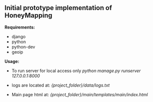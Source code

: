 Initial prototype implementation of HoneyMapping
------------------

**Requirements:**
-	django
-	python
-	python-dev
-	geoip

**Usage:**
-	To run server for local access only
	*python manage.py runserver 127.0.0.1:8000*

-	logs are located at:
	*{project_folder}/data/logs.txt*

-	Main page html at:
	*{project_folder}/main/templates/main/index.html*